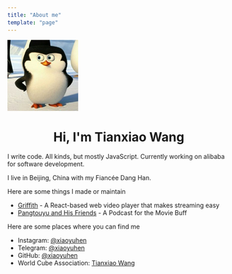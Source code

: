 ```yaml
---
title: "About me"
template: "page"
---
```

<img style="text-align: center" src='../assets/avatar.jpeg' />
<h1 style="text-align: center">Hi, I'm Tianxiao Wang</h1>

I write code. All kinds, but mostly JavaScript. Currently working on alibaba for software development.

I live in Beijing, China with my Fiancée Dang Han.

Here are some things I made or maintain

- [Griffith](https://github.com/zhihu/griffith) - A React-based web video player that makes streaming easy
- [Pangtouyu and His Friends](https://podcasts.apple.com/us/podcast/%E8%83%96%E5%A4%B4%E9%B1%BC%E5%92%8C%E4%BB%96%E7%9A%84%E6%9C%8B%E5%8F%8B%E4%BB%AC/id1490236670) - A Podcast for the Movie Buff

Here are some places where you can find me

- Instagram: [@xiaoyuhen](https://www.instagram.com/xiaoyuhen/)
- Telegram: [@xiaoyuhen](https://t.me/xiaoyuhen)
- GitHub: [@xiaoyuhen](https://github.com/xiaoyuhen)
- World Cube Association: [Tianxiao Wang](https://www.worldcubeassociation.org/persons/2012WANG17)